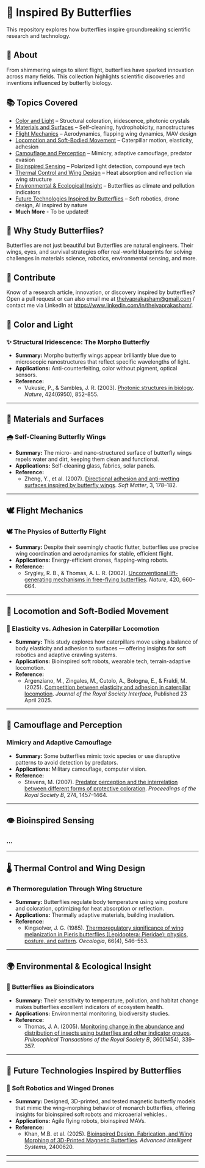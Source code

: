 # 🦋 Inspired By Butterflies

This repository explores how butterflies inspire groundbreaking scientific research and technology.

## 🌈 About

From shimmering wings to silent flight, butterflies have sparked innovation across many fields. This collection highlights scientific discoveries and inventions influenced by butterfly biology.

## 📚 Topics Covered

- [Color and Light](#-color-and-light) – Structural coloration, iridescence, photonic crystals  
- [Materials and Surfaces](#-materials-and-surfaces) – Self-cleaning, hydrophobicity, nanostructures  
- [Flight Mechanics](#-flight-mechanics) – Aerodynamics, flapping wing dynamics, MAV design
- [Locomotion and Soft-Bodied Movement](#-locomotion-and-soft-bodied-movement) – Caterpillar motion, elasticity, adhesion  
- [Camouflage and Perception](#-camouflage-and-perception) – Mimicry, adaptive camouflage, predator evasion  
- [Bioinspired Sensing](#-bioinspired-sensing) – Polarized light detection, compound eye tech  
- [Thermal Control and Wing Design](#-thermal-control-and-wing-design) – Heat absorption and reflection via wing structure  
- [Environmental & Ecological Insight](#-environmental--ecological-insight) – Butterflies as climate and pollution indicators  
- [Future Technologies Inspired by Butterflies](#-future-technologies-inspired-by-butterflies) – Soft robotics, drone design, AI inspired by nature  
- **Much More** - To be updated!

## 🧠 Why Study Butterflies?

Butterflies are not just beautiful but Butterflies are natural engineers. Their wings, eyes, and survival strategies offer real-world blueprints for solving challenges in materials science, robotics, environmental sensing, and more.


## 🤝 Contribute

Know of a research article, innovation, or discovery inspired by butterflies? Open a pull request or can also email me at theivaprakasham@gmail.com / contact me via LinkedIn at https://www.linkedin.com/in/theivaprakasham/.


## 🌈 Color and Light

### ✨ Structural Iridescence: The Morpho Butterfly
- **Summary:** Morpho butterfly wings appear brilliantly blue due to microscopic nanostructures that reflect specific wavelengths of light.
- **Applications:** Anti-counterfeiting, color without pigment, optical sensors.
- **Reference:** 
  - Vukusic, P., & Sambles, J. R. (2003). [Photonic structures in biology](https://www.nature.com/articles/nature01941). *Nature*, 424(6950), 852–855.

---

## 🧪 Materials and Surfaces

### 🌧️ Self-Cleaning Butterfly Wings
- **Summary:** The micro- and nano-structured surface of butterfly wings repels water and dirt, keeping them clean and functional.
- **Applications:** Self-cleaning glass, fabrics, solar panels.
- **Reference:**
  - Zheng, Y., et al. (2007). [Directional adhesion and anti-wetting surfaces inspired by butterfly wings](https://doi.org/10.1039/B612667G). *Soft Matter*, 3, 178–182.

---

## 🕊 Flight Mechanics

### 🕊️ The Physics of Butterfly Flight
- **Summary:** Despite their seemingly chaotic flutter, butterflies use precise wing coordination and aerodynamics for stable, efficient flight.
- **Applications:** Energy-efficient drones, flapping-wing robots.
- **Reference:**
  - Srygley, R. B., & Thomas, A. L. R. (2002). [Unconventional lift-generating mechanisms in free-flying butterflies](https://www.nature.com/articles/nature01223). *Nature*, 420, 660–664.

---
## 🐛 Locomotion and Soft-Bodied Movement

### 🤸 Elasticity vs. Adhesion in Caterpillar Locomotion
- **Summary:** This study explores how caterpillars move using a balance of body elasticity and adhesion to surfaces — offering insights for soft robotics and adaptive crawling systems.
- **Applications:** Bioinspired soft robots, wearable tech, terrain-adaptive locomotion.
- **Reference:**
  - Argenziano, M., Zingales, M., Cutolo, A., Bologna, E., & Fraldi, M. (2025). [Competition between elasticity and adhesion in caterpillar locomotion](https://doi.org/10.1098/rsif.2024.0703). *Journal of the Royal Society Interface*, Published 23 April 2025.

---


## 🫥 Camouflage and Perception

### Mimicry and Adaptive Camouflage
- **Summary:** Some butterflies mimic toxic species or use disruptive patterns to avoid detection by predators.
- **Applications:** Military camouflage, computer vision.
- **Reference:**
  - Stevens, M. (2007). [Predator perception and the interrelation between different forms of protective coloration](https://doi.org/10.1098/rspb.2007.0220). *Proceedings of the Royal Society B*, 274, 1457–1464.

---

## 👁️ Bioinspired Sensing

### ...
---

## 🌡️ Thermal Control and Wing Design

### 🔥 Thermoregulation Through Wing Structure
- **Summary:** Butterflies regulate body temperature using wing posture and coloration, optimizing for heat absorption or reflection.
- **Applications:** Thermally adaptive materials, building insulation.
- **Reference:**
  - Kingsolver, J. G. (1985). [Thermoregulatory significance of wing melanization in Pieris butterflies (Lepidoptera: Pieridae): physics, posture, and pattern]([https://espace.library.uq.edu.au/view/UQ:70854](https://doi.org/10.1007/BF00379348)). *Oecologia*, 66(4), 546–553.

---

## 🌍 Environmental & Ecological Insight

### 🧬 Butterflies as Bioindicators
- **Summary:** Their sensitivity to temperature, pollution, and habitat change makes butterflies excellent indicators of ecosystem health.
- **Applications:** Environmental monitoring, biodiversity studies.
- **Reference:**
  - Thomas, J. A. (2005). [Monitoring change in the abundance and distribution of insects using butterflies and other indicator groups](https://doi.org/10.1098/rstb.2004.1585). *Philosophical Transactions of the Royal Society B*, 360(1454), 339–357.

---

## 🚀 Future Technologies Inspired by Butterflies

### 🦿 Soft Robotics and Winged Drones
- **Summary:** Designed, 3D-printed, and tested magnetic butterfly models that mimic the wing-morphing behavior of monarch butterflies, offering insights for bioinspired soft robots and microaerial vehicles..
- **Applications:** Agile flying robots, bioinspired MAVs.
- **Reference:**
  - Khan, M.B. et al. (2025). [Bioinspired Design, Fabrication, and Wing Morphing of 3D-Printed Magnetic Butterflies](https://doi.org/10.1002/aisy.202400620). *Advanced Intelligent Systems*, 2400620.

---

---
